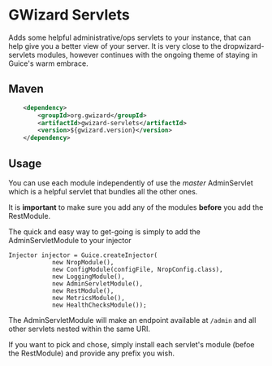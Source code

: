 # GWizard Servlets

Adds some helpful administrative/ops servlets to your instance, that can help give you a better view of
your server. It is very close to the dropwizard-servlets modules, however continues with the ongoing theme
of staying in Guice's warm embrace.

## Maven

```xml
	<dependency>
		<groupId>org.gwizard</groupId>
		<artifactId>gwizard-servlets</artifactId>
		<version>${gwizard.version}</version>
	</dependency>
```

## Usage

You can use each module independently of use the *master* AdminServlet which is a helpful servlet
that bundles all the other ones.

It is **important** to make sure you add any of the modules **before** you add the RestModule.

The quick and easy way to get-going is simply to add the AdminServletModule to your injector


    Injector injector = Guice.createInjector(
                new NropModule(),
                new ConfigModule(configFile, NropConfig.class),
                new LoggingModule(),
                new AdminServletModule(),
                new RestModule(),
                new MetricsModule(),
                new HealthChecksModule());
                
The AdminServletModule will make an endpoint available at `/admin` and all other servlets nested within the same URI.

If you want to pick and chose, simply install each servlet's module (befoe the RestModule) and provide any prefix you wish.